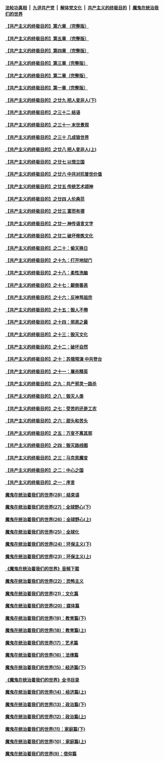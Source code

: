 

####  [法轮功真相](../../../../basic/blob/master/README.md?t=05261731) &nbsp;|&nbsp; [九评共产党](../../../../9ping.md/blob/master/README.md?t=05261731) &nbsp;|&nbsp; [解体党文化](../../../../jtdwh.md/blob/master/README.md?t=05261731)  &nbsp;|&nbsp; [共产主义的终极目的](../../../../gczydzjmd.md/blob/master/README.md?t=05261731) &nbsp;|&nbsp; [魔鬼在统治我们的世界](../../../../mgztzwmdsj.md/blob/master/README.md?t=05261731) 

#### [【共产主义的终极目的】第六章 （完整版）](../pages/nsc422/n11428913.md?t=05261731) 

#### [【共产主义的终极目的】第五章 （完整版）](../pages/nsc422/n11428912.md?t=05261731) 

#### [【共产主义的终极目的】第四章 （完整版）](../pages/nsc422/n11428907.md?t=05261731) 

#### [【共产主义的终极目的】第三章（完整版）](../pages/nsc422/n11428848.md?t=05261731) 

#### [【共产主义的终极目的】第二章（完整版）](../pages/nsc422/n11428831.md?t=05261731) 

#### [【共产主义的终极目的】第一章（完整版）](../pages/nsc422/n11417651.md?t=05261731) 

#### [【共产主义的终极目的】之廿九 把人变非人(下)](../pages/nsc422/n11344140.md?t=05261731) 

#### [【共产主义的终极目的】之三十二 结语](../pages/nsc422/n11360535.md?t=05261731) 

#### [【共产主义的终极目的】之三十一 末世景观](../pages/nsc422/n11351129.md?t=05261731) 

#### [【共产主义的终极目的】之三十 几成狼世界](../pages/nsc422/n11348280.md?t=05261731) 

#### [【共产主义的终极目的】之廿八 把人变非人(上)](../pages/nsc422/n11340492.md?t=05261731) 

#### [【共产主义的终极目的】之廿七 以恨立国](../pages/nsc422/n11336944.md?t=05261731) 

#### [【共产主义的终极目的】之廿六 中共对抗普世价值](../pages/nsc422/n11324785.md?t=05261731) 

#### [【共产主义的终极目的】之廿五 传统艺术颂神](../pages/nsc422/n11296396.md?t=05261731) 

#### [【共产主义的终极目的】之廿四 人伦典范](../pages/nsc422/n11296397.md?t=05261731) 

#### [【共产主义的终极目的】之廿三 富而有德](../pages/nsc422/n11283598.md?t=05261731) 

#### [【共产主义的终极目的】之廿一 神传语言文字](../pages/nsc422/n11263265.md?t=05261731) 

#### [【共产主义的终极目的】之廿二 破坏修炼文化](../pages/nsc422/n11245728.md?t=05261731) 

#### [【共产主义的终极目的】之二十：偷天换日](../pages/nsc422/n11238846.md?t=05261731) 

#### [【共产主义的终极目的】之十九：打开地狱门](../pages/nsc422/n11206376.md?t=05261731) 

#### [【共产主义的终极目的】之十八：柔性洗脑](../pages/nsc422/n11199994.md?t=05261731) 

#### [【共产主义的终极目的】之十七：颠倒善恶](../pages/nsc422/n11179782.md?t=05261731) 

#### [【共产主义的终极目的】之十六：反神骂祖宗](../pages/nsc422/n11166798.md?t=05261731) 

#### [【共产主义的终极目的】之十五：毁人不倦](../pages/nsc422/n11166792.md?t=05261731) 

#### [【共产主义的终极目的】之十四：邪恶之最](../pages/nsc422/n11150249.md?t=05261731) 

#### [【共产主义的终极目的】之十三：毁灭文化](../pages/nsc422/n11135227.md?t=05261731) 

#### [【共产主义的终极目的】之十二：破坏自然](../pages/nsc422/n11135214.md?t=05261731) 

#### [【共产主义的终极目的】之十：苏俄预演 中共登台](../pages/nsc422/n11118424.md?t=05261731) 

#### [【共产主义的终极目的】之十一：屠杀精英](../pages/nsc422/n11118442.md?t=05261731) 

#### [【共产主义的终极目的】之九：共产邪灵一路杀](../pages/nsc422/n11114139.md?t=05261731) 

#### [【共产主义的终极目的】之八：毁灭人类](../pages/nsc422/n11108503.md?t=05261731) 

#### [【共产主义的终极目的】之七：受苦的还是工农](../pages/nsc422/n11101809.md?t=05261731) 

#### [【共产主义的终极目的】之六：甜头和苦头](../pages/nsc422/n11096971.md?t=05261731) 

#### [【共产主义的终极目的】之五：万变不离其邪](../pages/nsc422/n11091285.md?t=05261731) 

#### [【共产主义的终极目的】之四：毁灭路线图](../pages/nsc422/n11086284.md?t=05261731) 

#### [【共产主义的终极目的】之三：马克思魔变](../pages/nsc422/n11061941.md?t=05261731) 

#### [【共产主义的终极目的】之二：中心之国](../pages/nsc422/n11047728.md?t=05261731) 

#### [【共产主义的终极目的】之一：序言](../pages/nsc422/n11086077.md?t=05261731) 

#### [魔鬼在统治着我们的世界(28)：结束语](../pages/nsc422/n10936246.md?t=05261731) 

#### [魔鬼在统治着我们的世界(27)：全球野心(下)](../pages/nsc422/n10928319.md?t=05261731) 

#### [魔鬼在统治着我们的世界(26)：全球野心(上)](../pages/nsc422/n10900318.md?t=05261731) 

#### [魔鬼在统治着我们的世界(25)：全球化](../pages/nsc422/n10788205.md?t=05261731) 

#### [魔鬼在统治着我们的世界(24)：环保主义(下)](../pages/nsc422/n10695307.md?t=05261731) 

#### [魔鬼在统治着我们的世界(23)：环保主义(上)](../pages/nsc422/n10688613.md?t=05261731) 

#### [《魔鬼在统治着我们的世界》音频下载](../pages/nsc422/n10635553.md?t=05261731) 

#### [魔鬼在统治着我们的世界(22)：恐怖主义](../pages/nsc422/n10614727.md?t=05261731) 

#### [魔鬼在统治着我们的世界(21)：文化篇](../pages/nsc422/n10597706.md?t=05261731) 

#### [魔鬼在统治着我们的世界(20)：媒体篇](../pages/nsc422/n10586579.md?t=05261731) 

#### [魔鬼在统治着我们的世界(19)：教育篇(下)](../pages/nsc422/n10564808.md?t=05261731) 

#### [魔鬼在统治着我们的世界(18)：教育篇(上)](../pages/nsc422/n10526970.md?t=05261731) 

#### [魔鬼在统治着我们的世界(17)：艺术篇](../pages/nsc422/n10499093.md?t=05261731) 

#### [魔鬼在统治着我们的世界(16)：法律篇](../pages/nsc422/n10485969.md?t=05261731) 

#### [魔鬼在统治着我们的世界(15)：经济篇(下)](../pages/nsc422/n10469975.md?t=05261731) 

#### [《魔鬼在统治着我们的世界》全书目录](../pages/nsc422/n10464261.md?t=05261731) 

#### [魔鬼在统治着我们的世界(14)：经济篇(上)](../pages/nsc422/n10457370.md?t=05261731) 

#### [魔鬼在统治着我们的世界(13)：政治篇(下)](../pages/nsc422/n10448270.md?t=05261731) 

#### [魔鬼在统治着我们的世界(12)：政治篇(上)](../pages/nsc422/n10444576.md?t=05261731) 

#### [魔鬼在统治着我们的世界(11)：家庭篇(下)](../pages/nsc422/n10440961.md?t=05261731) 

#### [魔鬼在统治着我们的世界(10)：家庭篇(上)](../pages/nsc422/n10435448.md?t=05261731) 

#### [魔鬼在统治着我们的世界(9)：信仰篇](../pages/nsc422/n10432159.md?t=05261731) 


